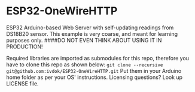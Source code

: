 # ESP32-OneWireHTTP
ESP32 Arduino-based Web Server with self-updating readings from DS18B20 sensor.
This example is very coarse, and meant for learning purposes only.
####DO NOT EVEN THINK ABOUT USING IT IN PRODUCTION!

Required libraries are imported as submodules for this repo, therefore you have to clone this repo as shown below:
`git clone --recursive git@github.com:ivdok/ESP32-OneWireHTTP.git`
Put them in your Arduino home folder as per your OS' instructions.
Licensing questions? Look up LICENSE file.


